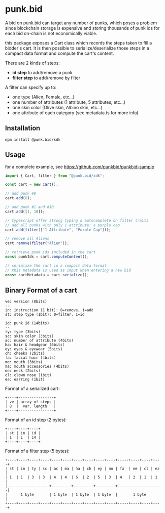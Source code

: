 # punk.bid

A bid on punk.bid can target any number of punks, which poses a problem since
blockchain storage is expensive and storing thousands of punk ids for each bid on-chain is not economically viable.

this package exposes a Cart class which records the steps taken to fill a bidder's cart. It is then possible to serialize/deserialize those steps
in a compact data format and compute the cart's content.

There are 2 kinds of steps:

- **id step** to add/remove a punk
- **filter step** to add/remove by filter

A filter can specify up to:

- one type (Alien, Female, etc...)
- one number of attributes (1 attribute, 5 attributes, etc...)
- one skin color (Olive skin, Albino skin, etc...)
- one attribute of each category (see metadata.ts for more info)

## Installation

```
npm install @punk.bid/sdk
```

## Usage

for a complete example, see https://github.com/punkbid/punkbid-sample

```javascript
import { Cart, filter } from "@punk.bid/sdk";

const cart = new Cart();

// add punk #8
cart.add(8);

// add punk #1 and #10
cart.add([1, 10]);

// typescript offer strong typing & autocomplete on filter traits
// add all punks with only 1 attribute: a purple cap
cart.add(filter(["1 Attribute", "Purple Cap"]));

// remove all Aliens
cart.remove(filter("Alien"));

// retrieve punk ids included in the cart
const punkIds = cart.computeContent();

// serialize the cart in a compact data format
// this metadata is used as input when entering a new bid
const cartMetadata = cart.serialize();
```

## Binary Format of a cart

```
ve: version (8bits)
--
in: instruction (1 bit): 0=remove, 1=add
st: step type (1bit): 0=filter, 1=id
--
id: punk id (14bits)
--
ty: type (3bits)
sc: skin color (3bits)
ac: number of attribute (4bits)
ha: hair & headgear (6bits)
ey: eyes & eyewear (5bits)
ch: cheeks (2bits)
fa: facial hair (4bits)
mo: mouth (3bits)
ma: mouth accessories (4bits)
ne: neck (2bits)
cl: clown nose (1bit)
ea: earring (1bit)
```

Format of a serialized cart:

```
+----+----------------+
| ve | array of steps |
| 8  |  var. length   |
+----+----------------+
```

Format of an id step (2 bytes):

```
+----+----+----+
| st | in | id |
| 1  | 1  | 14 |
+----+----+----+
```

Format of a filter step (5 bytes):

```
+----+----+----+----+----+----+----+----+----+----+-----+----+----+----+
| st | in | ty | sc | ac | ma | ha | ch | ey | mo | fa  | ne | cl | ea |
| 1  | 1  | 3  | 3  | 4  | 4  | 6  | 2  | 5  | 3  | 4   | 2  | 1  | 1  |
|-------------------+---------+---------+---------+--------------------|
|      1 byte       | 1 byte  | 1 byte  | 1 byte  |       1 byte       |
+----+----+----+----+----+----+----+----+----+----+-----+----+----+----+
```
